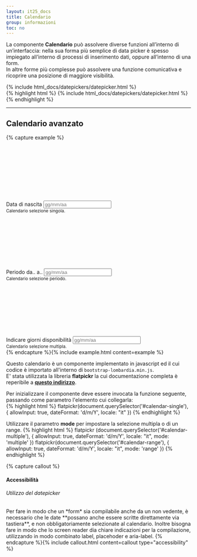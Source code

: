```yaml
---
layout: it25_docs
title: Calendario
group: informazioni
toc: no
---
```


La componente **Calendario** può assolvere diverse funzioni all’interno di un’interfaccia: nella sua forma più semplice di data picker è spesso impiegato all’interno di processi di inserimento dati, oppure all’interno di una form.  
In altre forme più complesse può assolvere una funzione comunicativa e ricoprire una posizione di maggiore visibilità.

<div class="bd-example">
{% include html_docs/datepickers/datepicker.html %}
</div>
{% highlight html %}
{% include html_docs/datepickers/datepicker.html %}
{% endhighlight %}

---

## Calendario avanzato

{% capture example %}
<div class="bd-example">
  <div class="row">
    <div class="col">
      <div class="form-group" style="margin-bottom:0px">
        <div class="input-group">
          <div class="input-group-prepend">
            <div class="input-group-text">
              <svg class="icon icon-sm"><use xlink:href="{{ site.baseurl }}/dist/svg/sprites.svg#it-calendar"></use></svg>
            </div>
          </div>
          <label class="active" for="data_nascita">Data di nascita</label>
          <input type="text" class="form-control" id="calendar-single" name="calendar-single"
                 aria-label="scrivere data." placeholder="gg/mm/aa" />
        </div>
        <small id="formGroupExampleInputWithHelpDescription"
        class="form-text {{include.display_info}}">Calendario selezione singola.</small>
      </div>
    </div>
    <div class="col">
      <div class="form-group" style="margin-bottom:0px">
        <div class="input-group">
          <div class="input-group-prepend">
            <div class="input-group-text">
              <svg class="icon icon-sm"><use xlink:href="{{ site.baseurl }}/dist/svg/sprites.svg#it-calendar"></use></svg>
            </div>
          </div>
          <label class="active" for="data_nascita">Periodo da.. a..</label>
          <input type="text" class="form-control" id="calendar-range" name="calendar-range"
                  aria-label="indicare due date separate da 'al'." placeholder="gg/mm/aa" />
        </div>
        <small id="formGroupExampleInputWithHelpDescription14" class="form-text">Calendario selezione periodo.</small>
      </div>
    </div>
    <div class="col">
      <div class="form-group" style="margin-bottom:0px">
        <div class="input-group">
          <div class="input-group-prepend">
            <div class="input-group-text">
              <svg class="icon icon-sm"><use xlink:href="{{ site.baseurl }}/dist/svg/sprites.svg#it-calendar"></use></svg>
            </div>
          </div>
          <label class="active" for="data_nascita">Indicare giorni disponibilità</label>
          <input type="text" class="form-control" id="calendar-multiple" name="calendar-multiple"
                 aria-label="indicare più date separate da una virgola." placeholder="gg/mm/aa" />
        </div>
        <small id="formGroupExampleInputWithHelpDescription15" class="form-text">Calendario selezione multipla.</small>
      </div>
    </div>
  </div>
</div>
{% endcapture %}{% include example.html content=example %}


Questo calendario è un componente implementato in javascript ed il cui codice è importato all'interno di `bootstrap-lombardia.min.js`.  
E' stata utilizzata la libreria **flatpickr** la cui documentazione completa è reperibile a **[questo indirizzo](https://flatpickr.js.org/options/)**.

Per inizializzare il componente deve essere invocata la funzione seguente, passando come parametro l'elemento cui collegarla:  
{% highlight html %}
flatpickr(document.querySelector('#calendar-single'), {
  allowInput: true,
  dateFormat: 'd/m/Y',
  locale: "it"
})
{% endhighlight %}

Utilizzare il parametro **mode** per impostare la selezione multipla o di un range.
{% highlight html %}
flatpickr (document.querySelector('#calendar-multiple'), {
  allowInput: true,
  dateFormat: 'd/m/Y',
  locale: "it",
  mode: 'multiple'
})
flatpickr(document.querySelector('#calendar-range'), {
  allowInput: true,
  dateFormat: 'd/m/Y',
  locale: "it",
  mode: 'range'
})
{% endhighlight %}

{% capture callout %}
#### Accessibilità
<h6>Utilizzo del datepicker</h6>
Per fare in modo che un *form* sia compilabile anche da un non vedente, è necessario che le date **possano anche essere scritte direttamente via tastiera**, e non obbligatoriamente selezionate al calendario.  
Inoltre bisogna fare in modo che lo screen reader dia chiare indicazioni per la compilazione, utilizzando in modo combinato label, placehoder e aria-label.
{% endcapture %}{% include callout.html content=callout type="accessibility" %}
